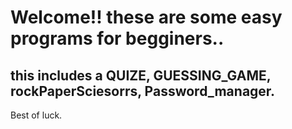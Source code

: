 # Welcome!! these are some easy programs for begginers..
## this includes a QUIZE, GUESSING_GAME, rockPaperSciesorrs, Password_manager.
 Best of luck.



